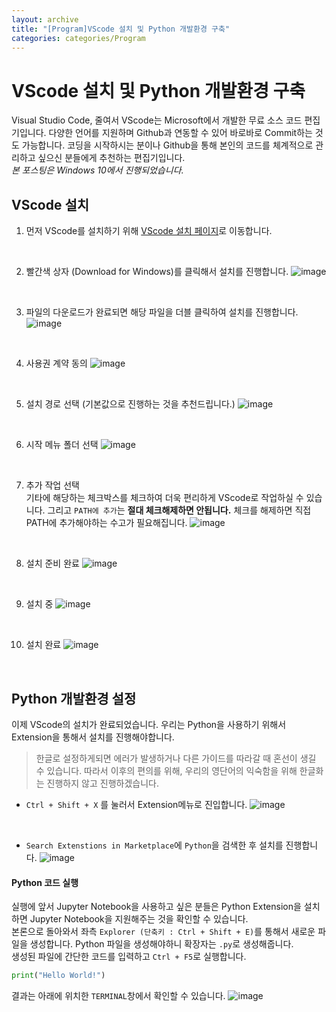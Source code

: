 ```yaml
---
layout: archive
title: "[Program]VScode 설치 및 Python 개발환경 구축"
categories: categories/Program
---
```


# VScode 설치 및 Python 개발환경 구축
Visual Studio Code, 줄여서 VScode는 Microsoft에서 개발한 무료 소스 코드 편집기입니다. 다양한 언어를 지원하며 Github과 연동할 수 있어 바로바로 Commit하는 것도 가능합니다. 코딩을 시작하시는 분이나 Github을 통해 본인의 코드를 체계적으로 관리하고 싶으신 분들에게 추천하는 편집기입니다.
<br>
*본 포스팅은 Windows 10에서 진행되었습니다.*

## VScode 설치
1. 먼저 VScode를 설치하기 위해 [VScode 설치 페이지](https://code.visualstudio.com/)로 이동합니다.
<br>

2. 빨간색 상자 (Download for Windows)를 클릭해서 설치를 진행합니다.
![image](https://user-images.githubusercontent.com/39876295/124063761-8eaea500-da6e-11eb-9c04-9c0c89b86c53.png)
<br>

3. 파일의 다운로드가 완료되면 해당 파일을 더블 클릭하여 설치를 진행합니다.
![image](https://user-images.githubusercontent.com/39876295/124064086-1bf1f980-da6f-11eb-9588-a8422dd2d0b7.png)
<br>

4. 사용권 계약 동의
![image](https://user-images.githubusercontent.com/39876295/124064232-53f93c80-da6f-11eb-9b91-d7c5d5b50e9e.png)
<br>

5. 설치 경로 선택 (기본값으로 진행하는 것을 추천드립니다.)
![image](https://user-images.githubusercontent.com/39876295/124064314-74c19200-da6f-11eb-993f-e25003b8f427.png)
<br>

6. 시작 메뉴 폴더 선택
![image](https://user-images.githubusercontent.com/39876295/124064417-ad616b80-da6f-11eb-8a61-522859b36e6f.png)
<br>

7. 추가 작업 선택<br>
기타에 해당하는 체크박스를 체크하여 더욱 편리하게 VScode로 작업하실 수 있습니다. 그리고 `PATH에 추가`는 **절대 체크해제하면 안됩니다.** 체크를 해제하면 직접 PATH에 추가해야하는 수고가 필요해집니다.
![image](https://user-images.githubusercontent.com/39876295/124064503-e00b6400-da6f-11eb-8ffc-c7b6c44c3a84.png)
<br>

8. 설치 준비 완료
![image](https://user-images.githubusercontent.com/39876295/124080959-ea385d00-da85-11eb-88e5-c7cb1eac9d93.png)
<br>

9. 설치 중
![image](https://user-images.githubusercontent.com/39876295/124081035-01774a80-da86-11eb-850c-41f4d161c4aa.png)
<br>

10. 설치 완료
![image](https://user-images.githubusercontent.com/39876295/124081123-1a7ffb80-da86-11eb-8241-eca533bda08b.png)
<br>

## Python 개발환경 설정
이제 VScode의 설치가 완료되었습니다. 우리는 Python을 사용하기 위해서 Extension을 통해서 설치를 진행해야합니다.
> 한글로 설정하게되면 에러가 발생하거나 다른 가이드를 따라갈 때 혼선이 생길 수 있습니다. 따라서 이후의 편의를 위해, 우리의 영단어의 익숙함을 위해 한글화는 진행하지 않고 진행하겠습니다.

* `Ctrl + Shift + X` 를 눌러서 Extension메뉴로 진입합니다.
![image](https://user-images.githubusercontent.com/39876295/124081604-b6aa0280-da86-11eb-8273-ea01e1599f7e.png)
<br>

* `Search Extenstions in Marketplace`에 `Python`을 검색한 후 설치를 진행합니다.
![image](https://user-images.githubusercontent.com/39876295/124081976-23250180-da87-11eb-997c-0d27eb3621fd.png)

#### Python 코드 실행
실행에 앞서 Jupyter Notebook을 사용하고 싶은 분들은 Python Extension을 설치하면 Jupyter Notebook을 지원해주는 것을 확인할 수 있습니다.
<br>
본론으로 돌아와서 좌측 `Explorer (단축키 : Ctrl + Shift + E)`를 통해서 새로운 파일을 생성합니다. Python 파일을 생성해야하니 확장자는 `.py`로 생성해줍니다.
<br>
생성된 파일에 간단한 코드를 입력하고 `Ctrl + F5`로 실행합니다.

```python
print("Hello World!")
```

결과는 아래에 위치한 `TERMINAL`창에서 확인할 수 있습니다.
![image](https://user-images.githubusercontent.com/39876295/124095569-c4ff1b00-da94-11eb-8927-f4adeaf3759d.png)
